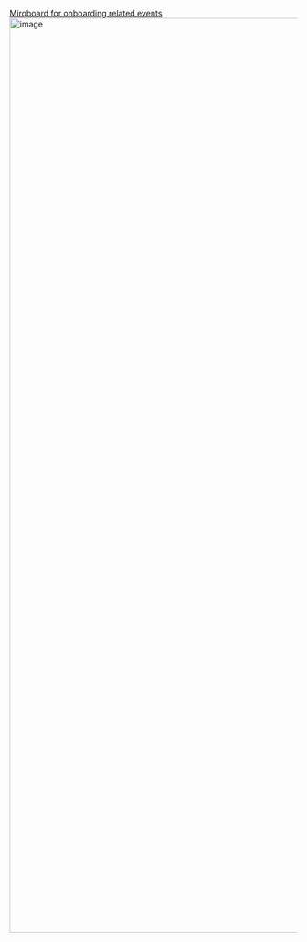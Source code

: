 [Miroboard for onboarding related events](https://miro.com/app/board/uXjVMVLwsKo=/)
<img width="1600" alt="image" src="https://user-images.githubusercontent.com/49305857/233741671-1ac72693-3fdb-4480-9a5c-ea1bd550340f.png">
